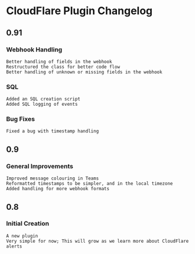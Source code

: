 # CloudFlare Plugin Changelog
## 0.91
### Webhook Handling
    Better handling of fields in the webhook
    Restructured the class for better code flow
    Better handling of unknown or missing fields in the webhook
    
### SQL
    Added an SQL creation script
    Added SQL logging of events
    
### Bug Fixes
    Fixed a bug with timestamp handling

## 0.9
### General Improvements
    Improved message colouring in Teams
    Reformatted timestamps to be simpler, and in the local timezone
    Added handling for more webhook formats
    

## 0.8
### Initial Creation
    A new plugin
    Very simple for now; This will grow as we learn more about CloudFlare alerts
    
